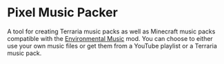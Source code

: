 # Pixel Music Packer

A tool for creating Terraria music packs as well as Minecraft music packs compatible with the [Environmental Music](https://github.com/Kamppix/EnvironmentalMusic) mod. You can choose to either use your own music files or get them from a YouTube playlist or a Terraria music pack.

